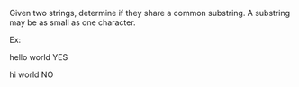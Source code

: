 Given two strings, determine if they share a common substring. A substring may be as small as one character.

Ex:

hello
world
YES

hi
world
NO